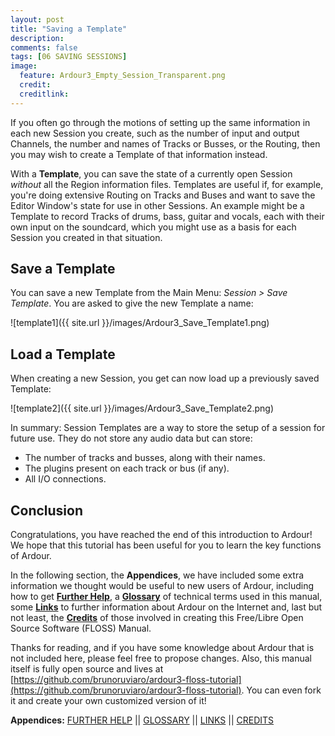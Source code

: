 ```yaml
---
layout: post
title: "Saving a Template"
description:
comments: false 
tags: [06 SAVING SESSIONS]
image:
  feature: Ardour3_Empty_Session_Transparent.png
  credit:  
  creditlink:  
---
```


If you often go through the motions of setting up the same information
in each new Session you create, such as the number of input and output
Channels, the number and names of Tracks or Busses, or the Routing, then
you may wish to create a Template of that information instead.

With a **Template**, you can save the state of a currently open Session
*without* all the Region information files. Templates are useful if, for
example, you're doing extensive Routing on Tracks and Buses and want to
save the Editor Window's state for use in other Sessions. An example
might be a Template to record Tracks of drums, bass, guitar and vocals,
each with their own input on the soundcard, which you might use as a
basis for each Session you created in that situation. 

## Save a Template

You can save a new Template from the Main Menu: *Session > Save Template*. You are asked to give the new Template a name:

![template1]({{ site.url }}/images/Ardour3_Save_Template1.png)

## Load a Template

When creating a new Session, you get can now load up a previously saved Template:

![template2]({{ site.url }}/images/Ardour3_Save_Template2.png)

In summary: Session Templates are a way to store the setup of a session for future use. They do not store any audio data but can store:

* The number of tracks and busses, along with their names.
* The plugins present on each track or bus (if any).
* All I/O connections.

## Conclusion

Congratulations, you have reached the end of this introduction to Ardour! We hope that this tutorial has been useful for you to learn the key functions of Ardour.

In the following section, the **Appendices**, we have included some
extra information we thought would be useful to new users of Ardour,
including how to get [**Further Help**](../further-help), a [**Glossary**](../glossary) of technical terms
used in this manual, some [**Links**](../links) to further information about Ardour
on the Internet and, last but not least, the [**Credits**](../credits) of those
involved in creating this Free/Libre Open Source Software (FLOSS) Manual.

Thanks for reading, and if you have some knowledge about Ardour that is
not included here, please feel free to propose changes. Also, this manual itself is fully open source and lives at [https://github.com/brunoruviaro/ardour3-floss-tutorial](https://github.com/brunoruviaro/ardour3-floss-tutorial). You can even fork it and create your own customized version of it!

**Appendices:**
[FURTHER HELP](../further-help)   ||
[GLOSSARY](../glossary)   ||
[LINKS](../links)   ||
[CREDITS](../credits)
